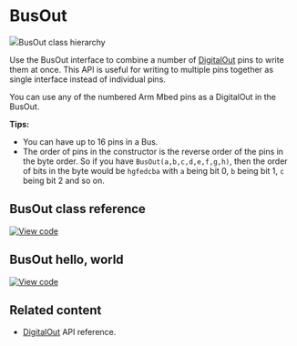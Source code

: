 # BusOut

<span class="images">![](https://os.mbed.com/docs/mbed-os/v6.13/mbed-os-api-doxy/classmbed_1_1_bus_out.png)<span>BusOut class hierarchy</span></span>

Use the BusOut interface to combine a number of [DigitalOut](digitalout.html) pins to write them at once. This API is useful for writing to multiple pins together as single interface instead of individual pins.

You can use any of the numbered Arm Mbed pins as a DigitalOut in the BusOut.

**Tips:**

- You can have up to 16 pins in a Bus.
- The order of pins in the constructor is the reverse order of the pins in the byte order. So if you have `BusOut(a,b,c,d,e,f,g,h)`, then the order of bits in the byte would be `hgfedcba` with `a` being bit 0, `b` being bit 1, `c` being bit 2 and so on.

## BusOut class reference

[![View code](https://www.mbed.com/embed/?type=library)](https://os.mbed.com/docs/mbed-os/v6.13/mbed-os-api-doxy/classmbed_1_1_bus_out.html)

## BusOut hello, world

[![View code](https://www.mbed.com/embed/?url=https://github.com/ARMmbed/mbed-os-snippet-BusOut_ex_1/tree/v6/13)](https://github.com/ARMmbed/mbed-os-snippet-BusOut_ex_1/blobl/v6/13/main.cpp)

## Related content

- [DigitalOut](digitalout.html) API reference.
